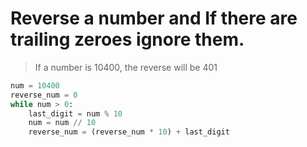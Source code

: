 # Reverse a number and If there are trailing zeroes ignore them.
> If a number is 10400, the reverse will be 401

```python
num = 10400
reverse_num = 0
while num > 0:
    last_digit = num % 10
    num = num // 10
    reverse_num = (reverse_num * 10) + last_digit
```